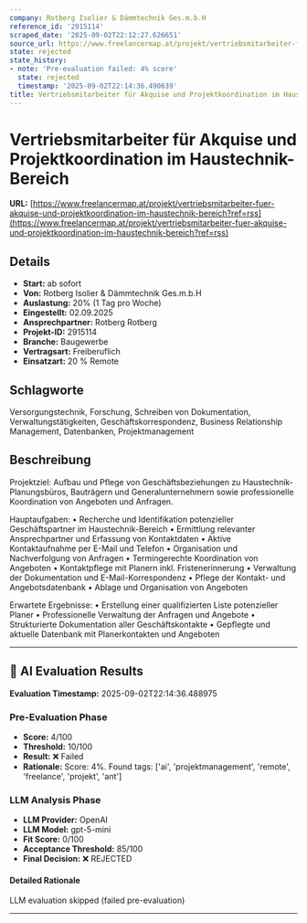```yaml
---
company: Rotberg Isolier & Dämmtechnik Ges.m.b.H
reference_id: '2915114'
scraped_date: '2025-09-02T22:12:27.626651'
source_url: https://www.freelancermap.at/projekt/vertriebsmitarbeiter-fuer-akquise-und-projektkoordination-im-haustechnik-bereich?ref=rss
state: rejected
state_history:
- note: 'Pre-evaluation failed: 4% score'
  state: rejected
  timestamp: '2025-09-02T22:14:36.490639'
title: Vertriebsmitarbeiter für Akquise und Projektkoordination im Haustechnik-Bereich
---
```



# Vertriebsmitarbeiter für Akquise und Projektkoordination im Haustechnik-Bereich
**URL:** [https://www.freelancermap.at/projekt/vertriebsmitarbeiter-fuer-akquise-und-projektkoordination-im-haustechnik-bereich?ref=rss](https://www.freelancermap.at/projekt/vertriebsmitarbeiter-fuer-akquise-und-projektkoordination-im-haustechnik-bereich?ref=rss)
## Details
- **Start:** ab sofort
- **Von:** Rotberg Isolier & Dämmtechnik Ges.m.b.H
- **Auslastung:** 20% (1 Tag pro Woche)
- **Eingestellt:** 02.09.2025
- **Ansprechpartner:** Rotberg Rotberg
- **Projekt-ID:** 2915114
- **Branche:** Baugewerbe
- **Vertragsart:** Freiberuflich
- **Einsatzart:** 20
                                                % Remote

## Schlagworte
Versorgungstechnik, Forschung, Schreiben von Dokumentation, Verwaltungstätigkeiten, Geschäftskorrespondenz, Business Relationship Management, Datenbanken, Projektmanagement

## Beschreibung
Projektziel:
Aufbau und Pflege von Geschäftsbeziehungen zu Haustechnik-Planungsbüros, Bauträgern und Generalunternehmern sowie professionelle Koordination von Angeboten und Anfragen.

Hauptaufgaben:
• Recherche und Identifikation potenzieller Geschäftspartner im Haustechnik-Bereich
• Ermittlung relevanter Ansprechpartner und Erfassung von Kontaktdaten
• Aktive Kontaktaufnahme per E-Mail und Telefon
• Organisation und Nachverfolgung von Anfragen
• Termingerechte Koordination von Angeboten
• Kontaktpflege mit Planern inkl. Fristenerinnerung
• Verwaltung der Dokumentation und E-Mail-Korrespondenz
• Pflege der Kontakt- und Angebotsdatenbank
• Ablage und Organisation von Angeboten

Erwartete Ergebnisse:
• Erstellung einer qualifizierten Liste potenzieller Planer
• Professionelle Verwaltung der Anfragen und Angebote
• Strukturierte Dokumentation aller Geschäftskontakte
• Gepflegte und aktuelle Datenbank mit Planerkontakten und Angeboten

---

## 🤖 AI Evaluation Results

**Evaluation Timestamp:** 2025-09-02T22:14:36.488975

### Pre-Evaluation Phase
- **Score:** 4/100
- **Threshold:** 10/100
- **Result:** ❌ Failed
- **Rationale:** Score: 4%. Found tags: ['ai', 'projektmanagement', 'remote', 'freelance', 'projekt', 'ant']

### LLM Analysis Phase
- **LLM Provider:** OpenAI
- **LLM Model:** gpt-5-mini
- **Fit Score:** 0/100
- **Acceptance Threshold:** 85/100
- **Final Decision:** ❌ REJECTED

#### Detailed Rationale
LLM evaluation skipped (failed pre-evaluation)

---

